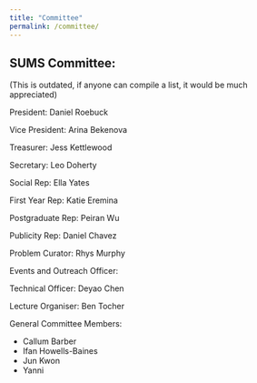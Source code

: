 ```yaml
---
title: "Committee"
permalink: /committee/
---
```


## SUMS Committee: 

(This is outdated, if anyone can compile a list, it would be much appreciated)

President: Daniel Roebuck

Vice President: Arina Bekenova

Treasurer: Jess Kettlewood

Secretary: Leo Doherty

Social Rep: Ella Yates

First Year Rep: Katie Eremina 

Postgraduate Rep: Peiran Wu

Publicity Rep: Daniel Chavez

Problem Curator: Rhys Murphy

Events and Outreach Officer:

Technical Officer: Deyao Chen

Lecture Organiser: Ben Tocher

General Committee Members: 
- Callum Barber
- Ifan Howells-Baines
- Jun Kwon
- Yanni

